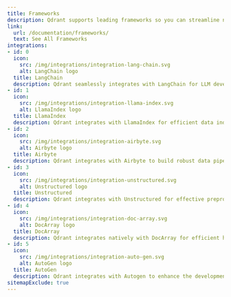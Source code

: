 ```yaml
---
title: Frameworks
description: Qdrant supports leading frameworks so you can streamline natural language processing, enhance large-scale data retrieval, integrate diverse data sources,and automate complex tasks.
link:
  url: /documentation/frameworks/
  text: See All Frameworks
integrations:
- id: 0
  icon:
    src: /img/integrations/integration-lang-chain.svg
    alt: LangChain logo
  title: LangChain
  description: Qdrant seamlessly integrates with LangChain for LLM development.
- id: 1
  icon:
    src: /img/integrations/integration-llama-index.svg
    alt: LlamaIndex logo
  title: LlamaIndex
  description: Qdrant integrates with LlamaIndex for efficient data indexing in LLMs.
- id: 2
  icon:
    src: /img/integrations/integration-airbyte.svg
    alt: Airbyte logo
  title: Airbyte
  description: Qdrant integrates with Airbyte to build robust data pipelines for efficient data management.
- id: 3
  icon:
    src: /img/integrations/integration-unstructured.svg
    alt: Unstructured logo
  title: Unstructured
  description: Qdrant integrates with Unstructured for effective preprocessing and handling of unstructured data.
- id: 4
  icon:
    src: /img/integrations/integration-doc-array.svg
    alt: DocArray logo
  title: DocArray
  description: Qdrant integrates natively with DocArray for efficient handling and processing of multi-modal data.
- id: 5
  icon:
    src: /img/integrations/integration-auto-gen.svg
    alt: AutoGen logo
  title: AutoGen
  description: Qdrant integrates with Autogen to enhance the development of automated LLM applications.
sitemapExclude: true
---
```


